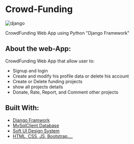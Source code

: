 # Crowd-Funding

![django](https://user-images.githubusercontent.com/72516521/170875115-a62488fa-21c0-407a-b75a-826e0c30337c.png)

CrowdFunding Web App using Python "Django Framework"
## About the web-App:

CrowdFunding Web App that allow user to:

- Signup and login
- Create and modify his profile data or delete his account
- Create or Delete funding projects
- show all projects details
- Donate, Rate, Report, and Comment other projects


## Built With:

- [Django Framwork](https://docs.djangoproject.com/en/)
- [MySqlClient Database](https://pypi.org/project/mysqlclient/)
- [Soft UI Design System](https://github.com/app-generator/django-soft-ui-design)
- [HTML, CSS, JS, Bootstrap....](https://www.w3.org/)

